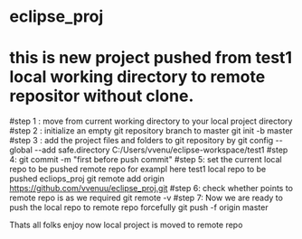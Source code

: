 # eclipse_proj
# this is new project pushed from test1 local working directory to remote repositor without clone.
#step 1 : move from current working directory to your local project directory
#step 2 : initialize an empty git repository branch to master 
  git init -b master
#step 3 : add the project files and folders to git repository by 
  git config --global --add safe.directory C:/Users/vvenu/eclipse-workspace/test1
#step 4: git commit -m "first before push commit" 
#step 5: set the current local repo to be pushed remote repo for exampl here test1 local repo to be pushed ecliops_proj
 git remote add origin https://github.com/vvenuu/eclipse_proj.git
#step 6: check whether points to remote repo is as we required
 git remote -v
#step 7: Now we are ready to push the local repo to remote repo forcefully
 git push -f origin master
 
 Thats all folks enjoy now local project is moved to remote repo


